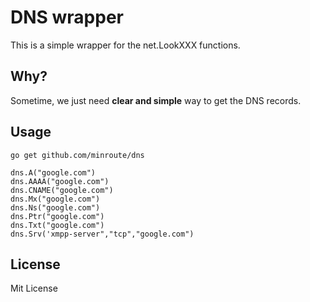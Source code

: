 # DNS wrapper 

This is a simple wrapper for the net.LookXXX functions. 

## Why?
Sometime, we just  need **clear and simple** way to get the DNS records.

## Usage

```
go get github.com/minroute/dns

dns.A("google.com")
dns.AAAA("google.com")
dns.CNAME("google.com")
dns.Mx("google.com")
dns.Ns("google.com")
dns.Ptr("google.com")
dns.Txt("google.com")
dns.Srv('xmpp-server","tcp","google.com")
```


## License
Mit License
